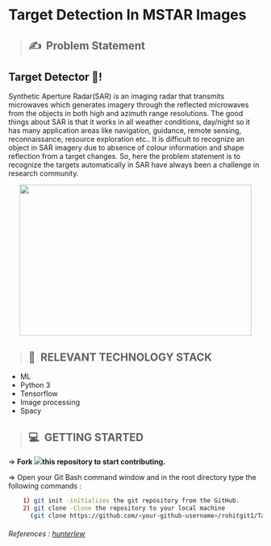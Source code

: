 # **Target Detection In MSTAR Images**

>## ✍&nbsp; Problem Statement
## Target Detector :dart:!
Synthetic Aperture Radar(SAR) is an imaging radar that transmits microwaves which generates imagery through the reflected microwaves from the objects in both high and azimuth range resolutions. The good things about SAR is that it works in all weather conditions, day/night so it has many application areas like navigation, guidance, remote sensing, reconnaissance, resource exploration etc.. It is difficult to recognize an object in SAR imagery due to absence of colour information and shape reflection from a target changes. So, here the problem statement is to recognize the targets automatically in SAR have always been a challenge in research community. 


<p align="center">
  <img width="460" height="300" src="https://user-images.githubusercontent.com/45510285/95008284-18dbf100-0636-11eb-9c8e-d5bb3d4fce97.png">
</p>

>## 📂&nbsp; RELEVANT TECHNOLOGY STACK
* ML
* Python 3
* Tensorflow
* Image processing
* Spacy

>## 💻&nbsp; GETTING STARTED

=> **Fork <a href=https://github.com/rohitgit1/Target-Detection-in-MSTAR-Images><img src="https://img.icons8.com/ios/24/000000/code-fork.png"></a>this repository to start contributing.**

=> Open your Git Bash command window and in the root directory type the following commands :
```bash
    1) git init -initializes the git repository from the GitHub. 
    2) git clone -Clone the repository to your local machine
      (git clone https://github.com/<your-github-username>/rohitgit1/Target-Detection-in-MSTAR-Images.git)
```    
###### References : [hunterlew](https://github.com/hunterlew/mstar_with_machine_learning)

